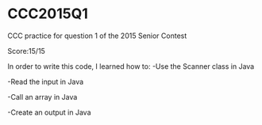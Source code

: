 # CCC2015Q1
CCC practice for question 1 of the 2015 Senior Contest

Score:15/15

In order to write this code, I learned how to:
-Use the Scanner class in Java

  -Read the input in Java

  -Call an array in Java

  -Create an output in Java
